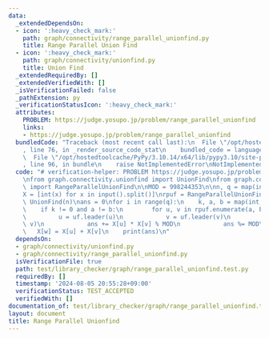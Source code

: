 ```yaml
---
data:
  _extendedDependsOn:
  - icon: ':heavy_check_mark:'
    path: graph/connectivity/range_parallel_unionfind.py
    title: Range Parallel Union Find
  - icon: ':heavy_check_mark:'
    path: graph/connectivity/unionfind.py
    title: Union Find
  _extendedRequiredBy: []
  _extendedVerifiedWith: []
  _isVerificationFailed: false
  _pathExtension: py
  _verificationStatusIcon: ':heavy_check_mark:'
  attributes:
    PROBLEM: https://judge.yosupo.jp/problem/range_parallel_unionfind
    links:
    - https://judge.yosupo.jp/problem/range_parallel_unionfind
  bundledCode: "Traceback (most recent call last):\n  File \"/opt/hostedtoolcache/PyPy/3.10.14/x64/lib/pypy3.10/site-packages/onlinejudge_verify/documentation/build.py\"\
    , line 76, in _render_source_code_stat\n    bundled_code = language.bundle(\n\
    \  File \"/opt/hostedtoolcache/PyPy/3.10.14/x64/lib/pypy3.10/site-packages/onlinejudge_verify/languages/python.py\"\
    , line 96, in bundle\n    raise NotImplementedError\nNotImplementedError\n"
  code: "# verification-helper: PROBLEM https://judge.yosupo.jp/problem/range_parallel_unionfind\n\
    \nfrom graph.connectivity.unionfind import UnionFind\nfrom graph.connectivity.range_parallel_unionfind\
    \ import RangeParallelUnionFind\n\nMOD = 998244353\n\nn, q = map(int, input().split())\n\
    X = [int(x) for x in input().split()]\nrpuf = RangeParallelUnionFind(n)\nuf =\
    \ UnionFind(n)\nans = 0\nfor i in range(q):\n    k, a, b = map(int, input().split())\n\
    \    if k != 0 and a != b:\n        for u, v in rpuf.enumerate(a, b, k):\n   \
    \         u = uf.leader(u)\n            v = uf.leader(v)\n            w = uf.merge(u,\
    \ v)\n            ans += X[u] * X[v] % MOD\n            ans %= MOD\n         \
    \   X[w] = X[u] + X[v]\n    print(ans)\n"
  dependsOn:
  - graph/connectivity/unionfind.py
  - graph/connectivity/range_parallel_unionfind.py
  isVerificationFile: true
  path: test/library_checker/graph/range_parallel_unionfind.test.py
  requiredBy: []
  timestamp: '2024-08-05 20:55:28+09:00'
  verificationStatus: TEST_ACCEPTED
  verifiedWith: []
documentation_of: test/library_checker/graph/range_parallel_unionfind.test.py
layout: document
title: Range Parallel Unionfind
---
```


